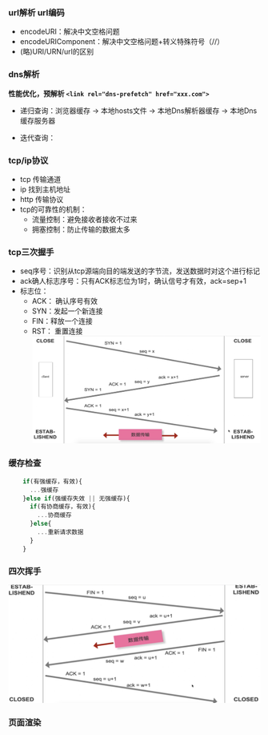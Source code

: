 


### url解析 url编码
  + encodeURI：解决中文空格问题
  + encodeURIComponent：解决中文空格问题+转义特殊符号（//）
  + (略)URI/URN/url的区别



### dns解析
**性能优化，预解析 ```<link rel="dns-prefetch" href="xxx.com">```**
  + 递归查询：浏览器缓存 -> 本地hosts文件 -> 本地Dns解析器缓存 -> 本地Dns缓存服务器

  + 迭代查询：
  
   
### tcp/ip协议
  + tcp 传输通道
  + ip 找到主机地址
  + http 传输协议
  + tcp的可靠性的机制：
    + 流量控制：避免接收者接收不过来
    + 拥塞控制：防止传输的数据太多



### tcp三次握手
  + seq序号：识别从tcp源端向目的端发送的字节流，发送数据时对这个进行标记
  + ack确人标志序号：只有ACK标志位为1时，确认信号才有效，ack=sep+1
  + 标志位： 
    + ACK： 确认序号有效
    + SYN：发起一个新连接
    + FIN：释放一个连接
    + RST： 重置连接
![](images/三次握手.png)
   

 ### 缓存检查

``` js
    if(有强缓存，有效){
      ...强缓存
    }else if(强缓存失效 || 无强缓存){
      if(有协商缓存，有效){
        ...协商缓存
      }else{
        ...重新请求数据
      }
    }
```


### 四次挥手
![](images/四次挥手.png)

### 页面渲染

